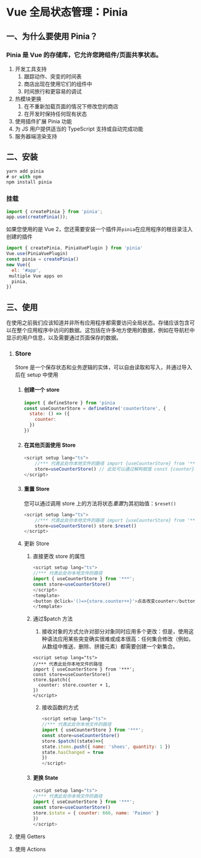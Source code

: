 <!--
 * @Author: your name
 * @Date: 2022-04-12 17:33:50
 * @LastEditTime: 2022-04-12 17:33:51
 * @LastEditors: Please set LastEditors
 * @Description: 打开koroFileHeader查看配置 进行设置: https://github.com/OBKoro1/koro1FileHeader/wiki/%E9%85%8D%E7%BD%AE
 * @FilePath: \bug-2.7d:\vite-project\Pinia.md
-->

# Vue 全局状态管理：Pinia

## 一、为什么要使用 Pinia？

### Pinia 是 Vue 的存储库，它允许您跨组件/页面共享状态。

1. 开发工具支持
    1. 跟踪动作、突变的时间表
    2. 商店出现在使用它们的组件中
    3. 时间旅行和更容易的调试
2. 热模块更换
    1. 在不重新加载页面的情况下修改您的商店
    2. 在开发时保持任何现有状态
3. 使用插件扩展 Pinia 功能
4. 为 JS 用户提供适当的 TypeScript 支持或自动完成功能
5. 服务器端渲染支持

## 二、安装

```javascript
yarn add pinia
# or with npm
npm install pinia
```

### 挂载

```javascript
import { createPinia } from 'pinia';
app.use(createPinia());
```

如果您使用的是 Vue 2，您还需要安装一个插件并`pinia`在应用程序的根目录注入创建的插件

```javascript
import { createPinia, PiniaVuePlugin } from 'pinia'
Vue.use(PiniaVuePlugin)
const pinia = createPinia()
new Vue({
  el: '#app',
 multiple Vue apps on
  pinia,
})
```

## 三、使用

在使用之前我们应该知道并非所有应用程序都需要访问全局状态。存储应该包含可以在整个应用程序中访问的数据。这包括在许多地方使用的数据，例如在导航栏中显示的用户信息，以及需要通过页面保存的数据。

1. ### Store

    Store 是一个保存状态和业务逻辑的实体，可以自由读取和写入，并通过导入后在 setup 中使用

    1. #### 创建一个 store

        ```javascript
        import { defineStore } from 'pinia
        const useCounterStore = defineStore('counterStore', {
          state: () => ({
            counter:
          })
        })
        ```

    2. #### 在其他页面使用 Store

        ```javascript
        <script setup lang="ts">
            //*** 代表此处你本地文件的路径 import {useCounterStore} from '***'; const
            store=useCounterStore() // 此处可以通过解构赋值 const {counter}=store
        </script>
        ```

    3. #### 重置 Store

        您可以通过调用 store 上的方法将状态*重置*为其初始值：`$reset()`

        ```javascript
        <script setup lang="ts">
            //*** 代表此处你本地文件的路径 import {useCounterStore} from '***'; const
            store=useCounterStore() store.$reset()
        </script>
        ```

    4. 更新 Store

        1. 直接更改 store 的属性

            ```javascript
            <script setup lang="ts">
            //*** 代表此处你本地文件的路径
            import { useCounterStore } from '***';
            const store=useCounterStore()
            </script>
            <template>
            <button @click='()=>{store.counter++}'>点击改变counter</button>
            </template>
            ```

        2. 通过$patch 方法

            1. 接收对象的方式允许对部分对象同时应用多个更改：但是，使用这种语法应用某些突变确实很难或成本很高：任何集合修改（例如，从数组中推送、删除、拼接元素）都需要创建一个新集合。

            ```
            <script setup lang="ts">
            //*** 代表此处你本地文件的路径
            import { useCounterStore } from '***';
            const store=useCounterStore()
            store.$patch({
              counter: store.counter + 1,
            })
            </script>
            ```

            2. 接收函数的方式

                ```javascript
                <script setup lang="ts">
                //*** 代表此处你本地文件的路径
                import { useCounterStore } from '***';
                const store=useCounterStore()
                store.$patch((state)=>{
                state.items.push({ name: 'shoes', quantity: 1 })
                state.hasChanged = true
                })
                </script>
                ```

        3. #### 更换 State

            ```javascript
            <script setup lang="ts">
            //*** 代表此处你本地文件的路径
            import { useCounterStore } from '***';
            const store=useCounterStore()
            store.$state = { counter: 666, name: 'Paimon' }
            })
            </script>
            ```

2. 使用 Getters
3. 使用 Actions

###

##
